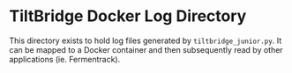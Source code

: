 # TiltBridge Docker Log Directory
This directory exists to hold log files generated by `tiltbridge_junior.py`. It can be mapped to a Docker container
and then subsequently read by other applications (ie. Fermentrack).